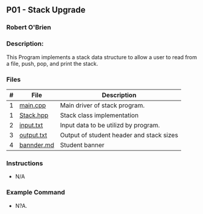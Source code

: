 ## P01 - Stack Upgrade
### Robert O'Brien
### Description:                                 

This Program implements a stack data structure to allow a user to read from a file, push, pop, and print the stack.

### Files

|   #   | File                                                                                                   | Description                             |
| :---: | ------------------------------------------------------------------------------------------------------ | --------------------------------------- |
|   1   | [main.cpp](https://github.com/Robert-OBrien1/2143-OOP-OBrien/blob/master/Assignments/P01/main.cpp)     | Main driver of stack program.           |
|   1   | [Stack.hpp](https://github.com/Robert-OBrien1/2143-OOP-OBrien/blob/master/Assignments/P01/Stack.hpp)   | Stack class implementation              |
|   2   | [input.txt](https://github.com/Robert-OBrien1/2143-OOP-OBrien/blob/master/Assignments/P01/input.txt)   | Input data to be utilizd by program.    |
|   3   | [output.txt](https://github.com/Robert-OBrien1/2143-OOP-OBrien/blob/master/Assignments/P01/output.txt) | Output of student header and stack sizes|
|   4   | [bannder.md](https://github.com/Robert-OBrien1/2143-OOP-OBrien/blob/master/Assignments/P01/banner.md)  | Student banner                          |


### Instructions
- N/A

### Example Command

- N?A.
